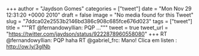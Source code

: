 
+++
author = "Jaydson Gomes"
categories = ["tweet"]
date = "Mon Nov 29 12:31:20 +0000 2010"
draft = false
image = "No media found for this Tweet"
slug = "7ddca02e2553b2146bd386c908c685fce676d023"
tags = ["tweet"]
title = """RT @fernandowyllian: PQP ..."""
tweet = true
tweet_url = "https://twitter.com/jaydson/status/9222878960558080"
+++
RT @fernandowyllian: PQP haha RT @gabriel_frc: Mano! Clica em listen : http://ow.ly/3gINb
